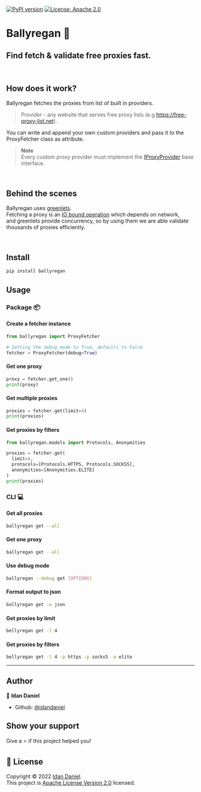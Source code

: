 [![PyPI version](https://badge.fury.io/py/ballyregan.svg)](https://badge.fury.io/py/ballyregan)
[![License: Apache 2.0](https://img.shields.io/badge/license-Apache%202.0-yellow)](https://opensource.org/licenses/Apache-2.0)

# Ballyregan 🔷
## Find fetch & validate free proxies fast.

<br>

## How does it work?
Ballyregan fetches the proxies from  list of built in providers.
> Provider - any website that serves free proxy lists (e.g https://free-proxy-list.net).

You can write and append your own custom providers and pass it to the ProxyFetcher class as attribute. <br>
> **Note** <br>
> Every custom proxy provider must implement the [IProxyProvider](https://github.com/idandaniel/ballyregan/blob/main/src/ballyregan/providers/interface.py) base interface.

<br>

## Behind the scenes
Ballyregan uses [greenlets](https://greenlet.readthedocs.io/en/latest). <br>
Fetching a proxy is an [IO bound operation](https://en.wikipedia.org/wiki/I/O_bound) which depends on network, <br>
and greenlets provide concurrency, so by using them we are able validate thousands of proxies efficiently. <br>

<br>

## Install

```sh
pip install ballyregan
```

## Usage

### Package 📦

#### Create a fetcher instance
```python
from ballyregan import ProxyFetcher

# Setting the debug mode to True, defaults to False
fetcher = ProxyFetcher(debug=True)
```

#### Get one proxy
```python
proxy = fetcher.get_one()
print(proxy)
```

#### Get multiple proxies
```python
proxies = fetcher.get(limit=4)
print(proxies)
```

#### Get proxies by filters
```python
from ballyregan.models import Protocols, Anonymities

proxies = fetcher.get(
  limit=4,
  protocols=[Protocols.HTTPS, Protocols.SOCKS5],
  anonymities=[Anonymities.ELITE]
)
print(proxies)
```

### CLI 💻

#### Get all proxies
```sh
ballyregan get --all
```

#### Get one proxy
```sh
ballyregan get --all
```

#### Use debug mode
```sh
ballyregan --debug get [OPTIONS]
```

#### Format output to json
```sh
ballyregan get -o json
```

#### Get proxies by limit
```sh
bellyregan get -l 4
```

#### Get proxies by filters
```sh
bellyregan get -l 4 -p https -p socks5 -a elite
```

---

## Author

👤 **Idan Daniel**

* Github: [@idandaniel](https://github.com/idandaniel)

## Show your support

Give a ⭐️ if this project helped you!

## 📝 License

Copyright © 2022 [Idan Daniel](https://github.com/idandaniel).<br />
This project is [Apache License Version 2.0](https://www.apache.org/licenses/LICENSE-2.0) licensed.


